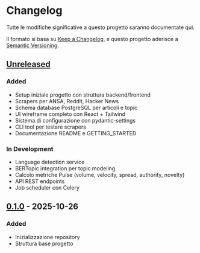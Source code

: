 # Changelog

Tutte le modifiche significative a questo progetto saranno documentate qui.

Il formato si basa su [Keep a Changelog](https://keepachangelog.com/it/1.0.0/),
e questo progetto aderisce a [Semantic Versioning](https://semver.org/lang/it/).

## [Unreleased]

### Added
- Setup iniziale progetto con struttura backend/frontend
- Scrapers per ANSA, Reddit, Hacker News
- Schema database PostgreSQL per articoli e topic
- UI wireframe completo con React + Tailwind
- Sistema di configurazione con pydantic-settings
- CLI tool per testare scrapers
- Documentazione README e GETTING_STARTED

### In Development
- Language detection service
- BERTopic integration per topic modeling
- Calcolo metriche Pulse (volume, velocity, spread, authority, novelty)
- API REST endpoints
- Job scheduler con Celery

## [0.1.0] - 2025-10-26

### Added
- Inizializzazione repository
- Struttura base progetto

[Unreleased]: https://github.com/yourusername/pulse/compare/v0.1.0...HEAD
[0.1.0]: https://github.com/yourusername/pulse/releases/tag/v0.1.0
